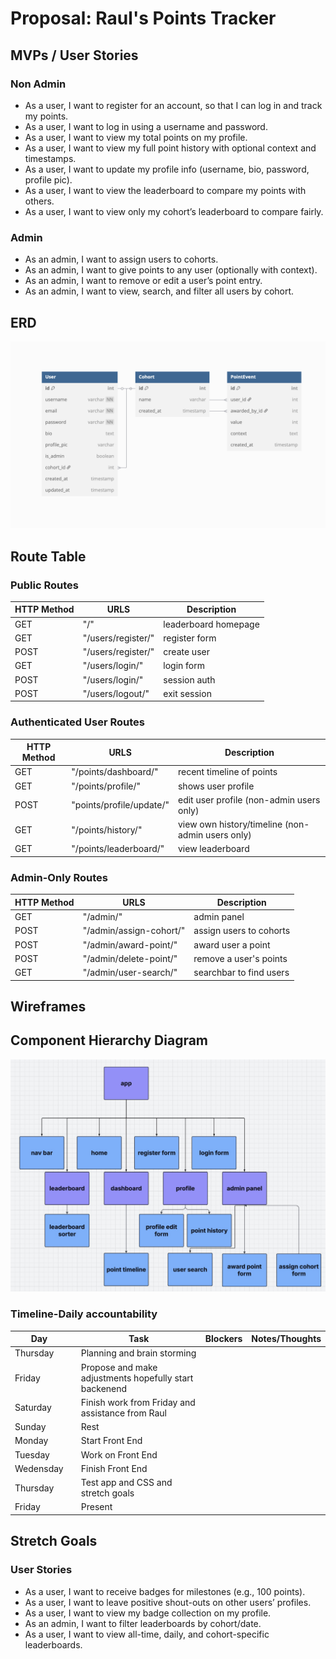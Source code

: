 # Proposal: Raul's Points Tracker

## MVPs / User Stories
### Non Admin
- As a user, I want to register for an account, so that I can log in and track my points.
- As a user, I want to log in using a username and password.
- As a user, I want to view my total points on my profile.
- As a user, I want to view my full point history with optional context and timestamps.
- As a user, I want to update my profile info (username, bio, password, profile pic).
- As a user, I want to view the leaderboard to compare my points with others.
- As a user, I want to view only my cohort’s leaderboard to compare fairly.

### Admin
- As an admin, I want to assign users to cohorts.
- As an admin, I want to give points to any user (optionally with context).
- As an admin, I want to remove or edit a user’s point entry.
- As an admin, I want to view, search, and filter all users by cohort.

## ERD
![ERD](./pictures/rauls_points_erd.png)

## Route Table
### Public Routes
| HTTP Method | URLS | Description |
| ----------- | ----- | ----------- |
| GET | "/" | leaderboard homepage
| GET | "/users/register/" | register form
| POST | "/users/register/" | create user
| GET | "/users/login/" | login form
| POST | "/users/login/" | session auth
| POST | "/users/logout/" | exit session
### Authenticated User Routes 
| HTTP Method | URLS | Description |
| ----------- | ----- | ----------- |
| GET | "/points/dashboard/" | recent timeline of points
| GET | "/points/profile/" | shows user profile
| POST | "points/profile/update/" | edit user profile (non-admin users only)
| GET | "/points/history/" | view own history/timeline (non-admin users only)
| GET | "/points/leaderboard/" | view leaderboard
### Admin-Only Routes
| HTTP Method | URLS | Description |
| ----------- | ----- | ----------- |
| GET | "/admin/" | admin panel
| POST | "/admin/assign-cohort/" | assign users to cohorts
| POST | "/admin/award-point/" | award user a point
| POST | "/admin/delete-point/" | remove a user's points
| GET | "/admin/user-search/" | searchbar to find users

## Wireframes

## Component Hierarchy Diagram
![Component Hierarchy Diagram](./pictures/components_diagram.jpg)

### Timeline-Daily accountability
| Day       |   | Task                        | Blockers | Notes/Thoughts |
|-----------|---|-----------------------------|----------|----------------|
| Thursday  |   | Planning and brain storming
| Friday    |   | Propose and make adjustments hopefully start backenend
| Saturday  |   | Finish work from Friday and assistance from Raul
| Sunday    |   | Rest
| Monday    |   | Start Front End |          |                |
| Tuesday   |   | Work on Front End  |          |                |
| Wedensday |   | Finish Front End   |          |                |
| Thursday  |   | Test app and CSS and stretch goals          |          |                |
| Friday    |   | Present                |          |                |


## Stretch Goals
### User Stories
- As a user, I want to receive badges for milestones (e.g., 100 points).
- As a user, I want to leave positive shout-outs on other users’ profiles.
- As a user, I want to view my badge collection on my profile.
- As an admin, I want to filter leaderboards by cohort/date.
- As a user, I want to view all-time, daily, and cohort-specific leaderboards.

